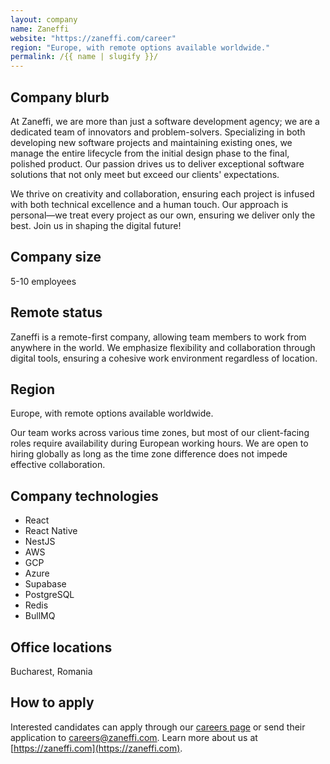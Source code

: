 ```yaml
---
layout: company
name: Zaneffi
website: "https://zaneffi.com/career"
region: "Europe, with remote options available worldwide."
permalink: /{{ name | slugify }}/
---
```


## Company blurb

At Zaneffi, we are more than just a software development agency; we are a dedicated team of innovators and problem-solvers. Specializing in both developing new software projects and maintaining existing ones, we manage the entire lifecycle from the initial design phase to the final, polished product. Our passion drives us to deliver exceptional software solutions that not only meet but exceed our clients' expectations.

We thrive on creativity and collaboration, ensuring each project is infused with both technical excellence and a human touch. Our approach is personal—we treat every project as our own, ensuring we deliver only the best. Join us in shaping the digital future!

## Company size

5-10 employees

## Remote status

Zaneffi is a remote-first company, allowing team members to work from anywhere in the world. We emphasize flexibility and collaboration through digital tools, ensuring a cohesive work environment regardless of location.

## Region

Europe, with remote options available worldwide.

Our team works across various time zones, but most of our client-facing roles require availability during European working hours. We are open to hiring globally as long as the time zone difference does not impede effective collaboration.

## Company technologies

- React
- React Native
- NestJS
- AWS
- GCP
- Azure
- Supabase
- PostgreSQL
- Redis
- BullMQ

## Office locations

Bucharest, Romania

## How to apply

Interested candidates can apply through our [careers page](https://zaneffi.com/career) or send their application to careers@zaneffi.com. Learn more about us at [https://zaneffi.com](https://zaneffi.com).